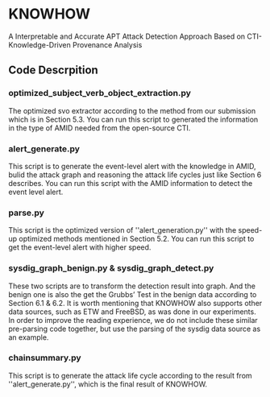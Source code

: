 # KNOWHOW
A Interpretable and Accurate APT Attack Detection Approach Based on CTI-Knowledge-Driven Provenance Analysis

## Code Descrpition
### optimized_subject_verb_object_extraction.py
The optimized svo extractor according to the method from our submission which is in Section 5.3. You can run this script to generated the information in the type of AMID needed from the open-source CTI.

### alert_generate.py
This script is to generate the event-level alert with the knowledge in AMID, bulid the attack graph and reasoning the attack life cycles just like Section 6 describes. You can run this script with the AMID information to detect the event level alert.

###  parse.py
This script is the optimized version of ''alert_generation.py'' with the speed-up optimized methods mentioned in Section 5.2. You can run this script to get the event-level alert with higher speed.

### sysdig_graph_benign.py & sysdig_graph_detect.py
These two scripts are to transform the detection result into graph. And the benign one is also the get the Grubbs’ Test in the benign data according to Section 6.1 & 6.2. It is worth mentioning that KNOWHOW also supports other data sources, such as ETW and FreeBSD, as was done in our experiments. In order to improve the reading experience, we do not include these similar pre-parsing code together, but use the parsing of the sysdig data source as an example.

### chainsummary.py
This script is to generate the attack life cycle according to the result from ''alert_generate.py'', which is the final result of KNOWHOW.



